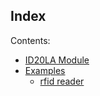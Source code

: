 ## Index

Contents:

-   [ID20LA Module](https://docs.zerynth.com/latest/official/lib.idinnovations.id20la/docs/official_lib.idinnovations.id20la_id20la.html)
-   [Examples](https://docs.zerynth.com/latest/official/lib.idinnovations.id20la/examples/examples.html)
    -   [rfid reader](https://docs.zerynth.com/latest/official/lib.idinnovations.id20la/examples/examples.html#rfid-reader)
<!--stackedit_data:
eyJoaXN0b3J5IjpbLTY3ODQzNDI1Nl19
-->
